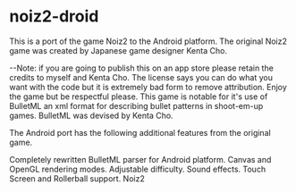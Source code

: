 # noiz2-droid

This is a port of the game Noiz2 to the Android platform. The original Noiz2 game was created by Japanese game designer Kenta Cho.	

--Note: if you are going to publish this on an app store please retain the credits to myself and Kenta Cho. The license says you can do what you want with the code but it is extremely bad form to remove attribution. Enjoy the game but be respectful please.
This game is notable for it's use of BulletML an xml format for describing bullet patterns in shoot-em-up games. BulletML was devised by Kenta Cho.

The Android port has the following additional features from the original game.

Completely rewritten BulletML parser for Android platform.
Canvas and OpenGL rendering modes.
Adjustable difficulty.
Sound effects.
Touch Screen and Rollerball support.
 Noiz2
